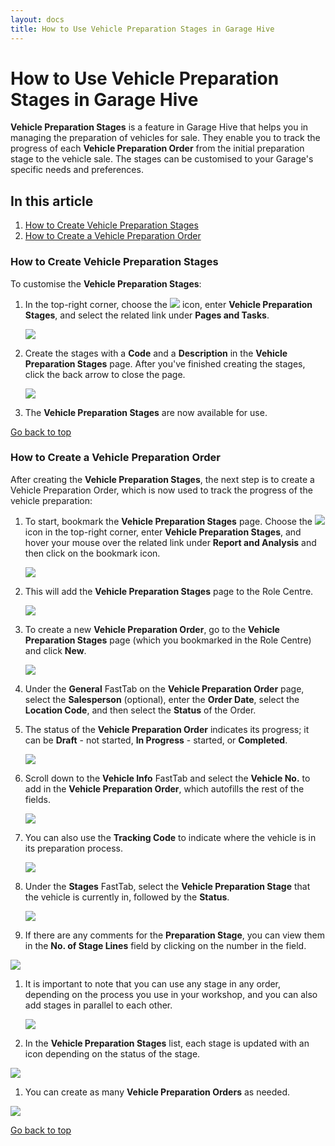 ```yaml
---
layout: docs
title: How to Use Vehicle Preparation Stages in Garage Hive
---
```


<a name="top"></a>

# How to Use Vehicle Preparation Stages in Garage Hive
**Vehicle Preparation Stages** is a feature in Garage Hive that helps you in managing the preparation of vehicles for sale. They enable you to track the progress of each **Vehicle Preparation Order** from the initial preparation stage to the vehicle sale. The stages can be customised to your Garage's specific needs and preferences.

## In this article
1. [How to Create Vehicle Preparation Stages](#how-to-create-vehicle-preparation-stages)
2. [How to Create a Vehicle Preparation Order](#how-to-create-a-vehicle-preparation-order)

### How to Create Vehicle Preparation Stages
To customise the **Vehicle Preparation Stages**:
1. In the top-right corner, choose the ![](media/search_icon.png) icon, enter **Vehicle Preparation Stages**, and select the related link under **Pages and Tasks**.

   ![](media/garagehive-vehicle-preparation-stages1.png)

2. Create the stages with a **Code** and a **Description** in the **Vehicle Preparation Stages** page. After you've finished creating the stages, click the back arrow to close the page.

   ![](media/garagehive-vehicle-preparation-stages2.png)

3. The **Vehicle Preparation Stages** are now available for use.

[Go back to top](#top)

### How to Create a Vehicle Preparation Order
After creating the **Vehicle Preparation Stages**, the next step is to create a Vehicle Preparation Order, which is now used to track the progress of the vehicle preparation:
1. To start, bookmark the **Vehicle Preparation Stages** page. Choose the ![](media/search_icon.png) icon in the top-right corner, enter **Vehicle Preparation Stages**, and hover your mouse over the related link under **Report and Analysis** and then click on the bookmark icon.

   ![](media/garagehive-vehicle-preparation-stages3.png)

1. This will add the **Vehicle Preparation Stages** page to the Role Centre.

   ![](media/garagehive-vehicle-preparation-stages4.png)

1. To create a new **Vehicle Preparation Order**, go to the **Vehicle Preparation Stages** page (which you bookmarked in the Role Centre) and click **New**.

   ![](media/garagehive-vehicle-preparation-stages5.gif)

1. Under the **General** FastTab on the **Vehicle Preparation Order** page, select the **Salesperson** (optional), enter the **Order Date**, select the **Location Code**, and then select the **Status** of the Order. 
1. The status of the **Vehicle Preparation Order** indicates its progress; it can be **Draft** - not started, **In Progress** - started, or **Completed**.

   ![](media/garagehive-vehicle-preparation-stages6.png)

1. Scroll down to the **Vehicle Info** FastTab and select the **Vehicle No.** to add in the **Vehicle Preparation Order**, which autofills the rest of the fields.

   ![](media/garagehive-vehicle-preparation-stages7.png)

1. You can also use the **Tracking Code** to indicate where the vehicle is in its preparation process.

   ![](media/garagehive-vehicle-preparation-stages7a.png)

1. Under the **Stages** FastTab, select the **Vehicle Preparation Stage** that the vehicle is currently in, followed by the **Status**. 

   ![](media/garagehive-vehicle-preparation-stages8.png)

1.  If there are any comments for the **Preparation Stage**, you can view them in the **No. of Stage Lines** field by clicking on the number in the field.

   ![](media/garagehive-vehicle-preparation-stages8a.gif)   

1. It is important to note that you can use any stage in any order, depending on the process you use in your workshop, and you can also add stages in parallel to each other.

   ![](media/garagehive-vehicle-preparation-stages9.png)

1.  In the **Vehicle Preparation Stages** list, each stage is updated with an icon depending on the status of the stage.

   ![](media/garagehive-vehicle-preparation-stages10.png)

1.  You can create as many **Vehicle Preparation Orders** as needed.

   ![](media/garagehive-vehicle-preparation-stages11.png)

[Go back to top](#top)


